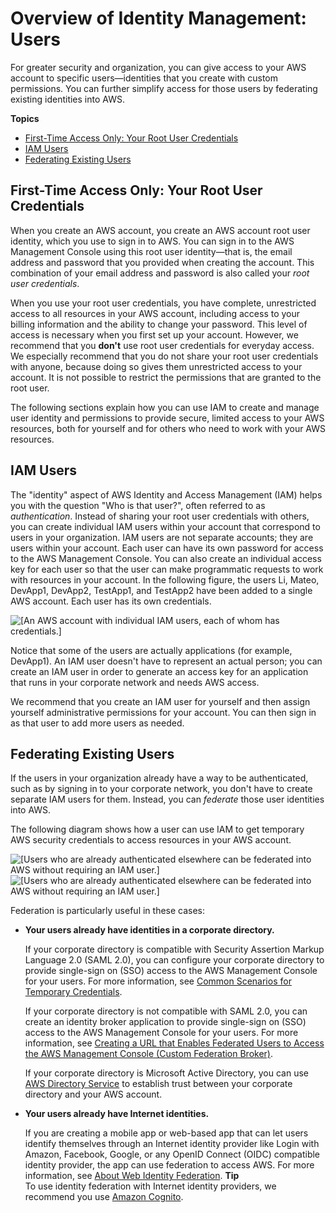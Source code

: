 # Overview of Identity Management: Users<a name="introduction_identity-management"></a>

For greater security and organization, you can give access to your AWS account to specific users—identities that you create with custom permissions\. You can further simplify access for those users by federating existing identities into AWS\. 

**Topics**
+ [First\-Time Access Only: Your Root User Credentials](#intro-identity-first-time-access)
+ [IAM Users](#intro-identity-users)
+ [Federating Existing Users](#intro-identity-federation)

## First\-Time Access Only: Your Root User Credentials<a name="intro-identity-first-time-access"></a>

When you create an AWS account, you create an AWS account root user identity, which you use to sign in to AWS\. You can sign in to the AWS Management Console using this root user identity—that is, the email address and password that you provided when creating the account\. This combination of your email address and password is also called your *root user credentials*\.

When you use your root user credentials, you have complete, unrestricted access to all resources in your AWS account, including access to your billing information and the ability to change your password\. This level of access is necessary when you first set up your account\. However, we recommend that you **don't** use root user credentials for everyday access\. We especially recommend that you do not share your root user credentials with anyone, because doing so gives them unrestricted access to your account\. It is not possible to restrict the permissions that are granted to the root user\. 

The following sections explain how you can use IAM to create and manage user identity and permissions to provide secure, limited access to your AWS resources, both for yourself and for others who need to work with your AWS resources\.

## IAM Users<a name="intro-identity-users"></a>

The "identity" aspect of AWS Identity and Access Management \(IAM\) helps you with the question "Who is that user?", often referred to as *authentication*\. Instead of sharing your root user credentials with others, you can create individual IAM users within your account that correspond to users in your organization\. IAM users are not separate accounts; they are users within your account\. Each user can have its own password for access to the AWS Management Console\. You can also create an individual access key for each user so that the user can make programmatic requests to work with resources in your account\. In the following figure, the users Li, Mateo, DevApp1, DevApp2, TestApp1, and TestApp2 have been added to a single AWS account\. Each user has its own credentials\. 

![\[An AWS account with individual IAM users, each of whom has credentials.\]](http://docs.aws.amazon.com/IAM/latest/UserGuide/images/iam-intro-account-with-users.diagram.png)

Notice that some of the users are actually applications \(for example, DevApp1\)\. An IAM user doesn't have to represent an actual person; you can create an IAM user in order to generate an access key for an application that runs in your corporate network and needs AWS access\.

We recommend that you create an IAM user for yourself and then assign yourself administrative permissions for your account\. You can then sign in as that user to add more users as needed\. 

## Federating Existing Users<a name="intro-identity-federation"></a>

If the users in your organization already have a way to be authenticated, such as by signing in to your corporate network, you don't have to create separate IAM users for them\. Instead, you can *federate* those user identities into AWS\.

The following diagram shows how a user can use IAM to get temporary AWS security credentials to access resources in your AWS account\. 

![\[Users who are already authenticated elsewhere can be federated into AWS without requiring an IAM user.\]](http://docs.aws.amazon.com/IAM/latest/UserGuide/)![\[Users who are already authenticated elsewhere can be federated into AWS without requiring an IAM user.\]](http://docs.aws.amazon.com/IAM/latest/UserGuide/)

Federation is particularly useful in these cases: 
+ **Your users already have identities in a corporate directory\.** 

  If your corporate directory is compatible with Security Assertion Markup Language 2\.0 \(SAML 2\.0\), you can configure your corporate directory to provide single\-sign on \(SSO\) access to the AWS Management Console for your users\. For more information, see [Common Scenarios for Temporary Credentials](id_credentials_temp.md#sts-introduction)\. 

  If your corporate directory is not compatible with SAML 2\.0, you can create an identity broker application to provide single\-sign on \(SSO\) access to the AWS Management Console for your users\. For more information, see [Creating a URL that Enables Federated Users to Access the AWS Management Console \(Custom Federation Broker\)](id_roles_providers_enable-console-custom-url.md)\. 

  If your corporate directory is Microsoft Active Directory, you can use [AWS Directory Service](https://aws.amazon.com/directoryservice/) to establish trust between your corporate directory and your AWS account\. 
+ **Your users already have Internet identities\.**

  If you are creating a mobile app or web\-based app that can let users identify themselves through an Internet identity provider like Login with Amazon, Facebook, Google, or any OpenID Connect \(OIDC\) compatible identity provider, the app can use federation to access AWS\. For more information, see [About Web Identity Federation](id_roles_providers_oidc.md)\. 
**Tip**  
To use identity federation with Internet identity providers, we recommend you use [Amazon Cognito](http://docs.aws.amazon.com/cognito/devguide/)\.